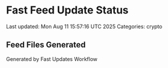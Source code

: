 # Fast Feed Update Status
Last updated: Mon Aug 11 15:57:16 UTC 2025
Categories: crypto

## Feed Files Generated

Generated by Fast Updates Workflow

